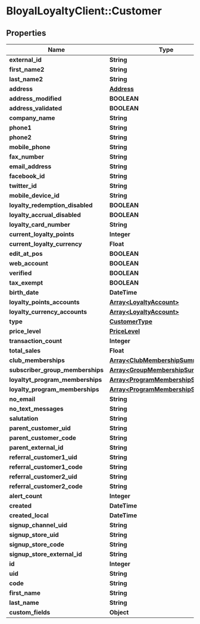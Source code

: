 # BloyalLoyaltyClient::Customer

## Properties
Name | Type | Description | Notes
------------ | ------------- | ------------- | -------------
**external_id** | **String** |  | [optional] 
**first_name2** | **String** |  | [optional] 
**last_name2** | **String** |  | [optional] 
**address** | [**Address**](Address.md) |  | [optional] 
**address_modified** | **BOOLEAN** |  | [optional] 
**address_validated** | **BOOLEAN** |  | [optional] 
**company_name** | **String** |  | [optional] 
**phone1** | **String** |  | [optional] 
**phone2** | **String** |  | [optional] 
**mobile_phone** | **String** |  | [optional] 
**fax_number** | **String** |  | [optional] 
**email_address** | **String** |  | [optional] 
**facebook_id** | **String** |  | [optional] 
**twitter_id** | **String** |  | [optional] 
**mobile_device_id** | **String** |  | [optional] 
**loyalty_redemption_disabled** | **BOOLEAN** |  | [optional] 
**loyalty_accrual_disabled** | **BOOLEAN** |  | [optional] 
**loyalty_card_number** | **String** |  | [optional] 
**current_loyalty_points** | **Integer** |  | [optional] 
**current_loyalty_currency** | **Float** |  | [optional] 
**edit_at_pos** | **BOOLEAN** |  | [optional] 
**web_account** | **BOOLEAN** |  | [optional] 
**verified** | **BOOLEAN** |  | [optional] 
**tax_exempt** | **BOOLEAN** |  | [optional] 
**birth_date** | **DateTime** |  | [optional] 
**loyalty_points_accounts** | [**Array&lt;LoyaltyAccount&gt;**](LoyaltyAccount.md) |  | [optional] 
**loyalty_currency_accounts** | [**Array&lt;LoyaltyAccount&gt;**](LoyaltyAccount.md) |  | [optional] 
**type** | [**CustomerType**](CustomerType.md) |  | [optional] 
**price_level** | [**PriceLevel**](PriceLevel.md) |  | [optional] 
**transaction_count** | **Integer** |  | [optional] 
**total_sales** | **Float** |  | [optional] 
**club_memberships** | [**Array&lt;ClubMembershipSummary&gt;**](ClubMembershipSummary.md) |  | [optional] 
**subscriber_group_memberships** | [**Array&lt;GroupMembershipSummary&gt;**](GroupMembershipSummary.md) |  | [optional] 
**loyaltyt_program_memberships** | [**Array&lt;ProgramMembershipSummary&gt;**](ProgramMembershipSummary.md) |  | [optional] 
**loyalty_program_memberships** | [**Array&lt;ProgramMembershipSummary&gt;**](ProgramMembershipSummary.md) |  | [optional] 
**no_email** | **String** |  | [optional] 
**no_text_messages** | **String** |  | [optional] 
**salutation** | **String** |  | [optional] 
**parent_customer_uid** | **String** |  | [optional] 
**parent_customer_code** | **String** |  | [optional] 
**parent_external_id** | **String** |  | [optional] 
**referral_customer1_uid** | **String** |  | [optional] 
**referral_customer1_code** | **String** |  | [optional] 
**referral_customer2_uid** | **String** |  | [optional] 
**referral_customer2_code** | **String** |  | [optional] 
**alert_count** | **Integer** |  | [optional] 
**created** | **DateTime** |  | [optional] 
**created_local** | **DateTime** |  | [optional] 
**signup_channel_uid** | **String** |  | [optional] 
**signup_store_uid** | **String** |  | [optional] 
**signup_store_code** | **String** |  | [optional] 
**signup_store_external_id** | **String** |  | [optional] 
**id** | **Integer** |  | [optional] 
**uid** | **String** |  | [optional] 
**code** | **String** |  | [optional] 
**first_name** | **String** |  | [optional] 
**last_name** | **String** |  | [optional] 
**custom_fields** | **Object** |  | [optional] 

